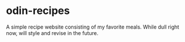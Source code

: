 # odin-recipes

A simple recipe website consisting of my favorite meals. While dull right now, will style and revise in the future.